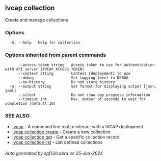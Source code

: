 ## ivcap collection

Create and manage collections

### Options

```
  -h, --help   help for collection
```

### Options inherited from parent commands

```
      --access-token string   Access token to use for authentication with API server [IVCAP_ACCESS_TOKEN]
      --context string        Context (deployment) to use
      --debug                 Set logging level to DEBUG
      --no-history            Do not store history
  -o, --output string         Set format for displaying output [json, yaml]
      --silent                Do not show any progress information
      --timeout int           Max. number of seconds to wait for completion (default 30)
```

### SEE ALSO

* [ivcap](ivcap.md)	 - A command line tool to interact with a IVCAP deployment
* [ivcap collection create](ivcap_collection_create.md)	 - Create a new collection
* [ivcap collection get](ivcap_collection_get.md)	 - Get a specific collection record
* [ivcap collection list](ivcap_collection_list.md)	 - List defined collections

###### Auto generated by spf13/cobra on 25-Jun-2024
